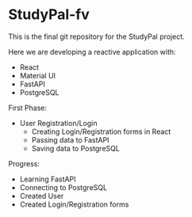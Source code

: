 # StudyPal-fv

This is the final git repository for the StudyPal project.

Here we are developing a reactive application with:
- React
- Material UI
- FastAPI
- PostgreSQL

First Phase:
- User Registration/Login
    - Creating Login/Registration forms in React
    - Passing data to FastAPI
    - Saving data to PostgreSQL

Progress:
- Learning FastAPI
- Connecting to PostgreSQL
- Created User
- Created Login/Registration forms